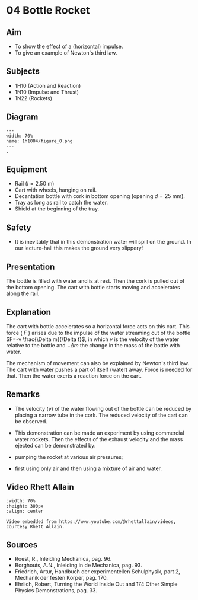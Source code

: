 # 04 Bottle Rocket 
    
  
## Aim   
 
 *  To show the effect of a (horizontal) impulse. 
 *  To give an example of Newton's third law.
   
  
## Subjects   
* 1H10 (Action and Reaction) 
* 1N10 (Impulse and Thrust)
* 1N22 (Rockets)   

## Diagram
   
```{figure} figures/figure_0.png  
---  
width: 70%  
name: 1h1004/figure_0.png  
---  
. 
```
    
  
## Equipment   
- Rail $(l=2.50 \mathrm{~m})$
- Cart with wheels, hanging on rail.
- Decantation bottle with cork in bottom opening (opening $d=25\mathrm{~mm}$).
- Tray as long as rail to catch the water.
- Shield at the beginning of the tray.
  
## Safety   
 
 *  It is inevitably that in this demonstration water will spill on the ground. In our lecture-hall this makes the ground very slippery!
      
  
## Presentation   
The bottle is filled with water and is at rest. Then the cork is pulled out of the bottom opening. The cart with bottle starts moving and accelerates along the rail.

## Explanation   
The cart with bottle accelerates so a horizontal force acts on this cart. This force ( $F$ ) arises due to the impulse of the water streaming out of the bottle $F=-v \frac{\Delta m}{\Delta t}$, in which $v$ is the velocity of the water relative to the bottle and $-\Delta m$ the change in the mass of the bottle with water.

The mechanism of movement can also be explained by Newton's third law. The cart with water pushes a part of itself (water) away. Force is needed for that. Then the water exerts a reaction force on the cart.
  
## Remarks
  - The velocity $(v)$ of the water flowing out of the bottle can be reduced by placing a narrow tube in the cork. The reduced velocity of the cart can be observed.
  
  - This demonstration can be made an experiment by using commercial water rockets. Then the effects of the exhaust velocity and the mass ejected can be demonstrated by:  
  
  - pumping the rocket at various air pressures;

  - first using only air and then using a mixture of air and water.

## Video Rhett Allain

```{iframe} https://www.youtube.com/watch?v=mww2JDELZyE
:width: 70%
:height: 300px
:align: center

Video embedded from https://www.youtube.com/@rhettallain/videos, courtesy Rhett Allain.
```

## Sources
 *  Roest, R., Inleiding Mechanica, pag. 96. 
 *  Borghouts, A.N., Inleiding in de Mechanica, pag. 93. 
 *  Friedrich, Artur, Handbuch der experimentellen Schulphysik, part 2, Mechanik der festen Körper, pag. 170. 
 *  Ehrlich, Robert, Turning the World Inside Out and 174 Other Simple Physics Demonstrations, pag. 33.
  
